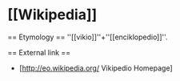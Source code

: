 # [[Wikipedia]]

== Etymology ==
''[[vikio]]''+''[[enciklopedio]]''.

== External link ==

* [http://eo.wikipedia.org/ Vikipedio Homepage]
